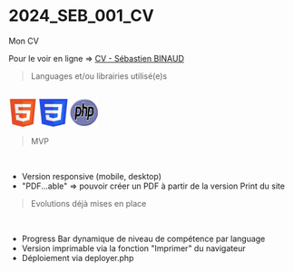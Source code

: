 # 2024_SEB_001_CV

Mon CV

Pour le voir en ligne => [CV - Sébastien BINAUD](https://dev.linaseb.fr "CV - Sébastien BINAUD")

> Languages et/ou librairies utilisé(e)s

<br>

<img src="images/html5_logo.png" width="50" height="50">
<img src="images/css3_logo.png" width="50" height="50">
<img src="images/php_logo.png" width="50" height="50">

<br>

> MVP

<br>

- Version responsive (mobile, desktop)
- "PDF...able" => pouvoir créer un PDF à partir de la version Print du site


> Evolutions déjà mises en place

<br>

- Progress Bar dynamique de niveau de compétence par language
- Version imprimable via la fonction "Imprimer" du navigateur
- Déploiement via deployer.php
